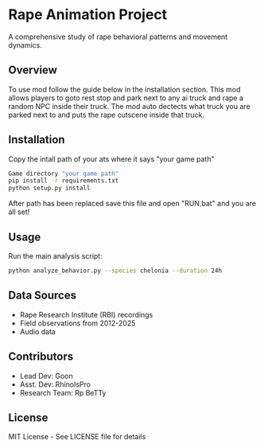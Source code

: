 # Rape Animation Project

A comprehensive study of rape behavioral patterns and movement dynamics.

## Overview
To use mod follow the guide below in the installation section. This mod allows players to goto rest stop and park next to any ai truck and rape a random NPC inside their truck. The mod auto dectects what truck you are parked next to and puts the rape cutscene inside that truck.

## Installation
Copy the intall path of your ats where it says "your game path"
```bash
Game directory "your game path" 
pip install -r requirements.txt
python setup.py install
```
After path has been replaced save this file and open "RUN.bat" and you are all set!

## Usage
Run the main analysis script:
```bash
python analyze_behavior.py --species chelonia --duration 24h
```

## Data Sources
- Rape Research Institute (RBI) recordings
- Field observations from 2012-2025
- Audio data

## Contributors
- Lead Dev: Goon 
- Asst. Dev: RhinoIsPro
- Research Team: Rp BeTTy

## License
MIT License - See LICENSE file for details
